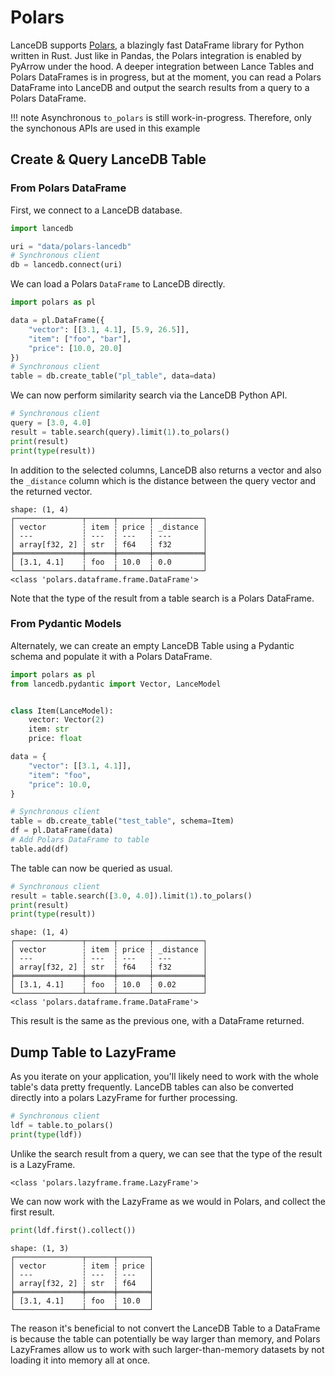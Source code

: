 # Polars

LanceDB supports [Polars](https://github.com/pola-rs/polars), a blazingly fast DataFrame library for Python written in Rust. Just like in Pandas, the Polars integration is enabled by PyArrow under the hood. A deeper integration between Lance Tables and Polars DataFrames is in progress, but at the moment, you can read a Polars DataFrame into LanceDB and output the search results from a query to a Polars DataFrame.

!!! note
    Asynchronous `to_polars` is still work-in-progress. Therefore, only the synchonous APIs are used in this example

## Create & Query LanceDB Table

### From Polars DataFrame

First, we connect to a LanceDB database.

```py
import lancedb

uri = "data/polars-lancedb"
# Synchronous client
db = lancedb.connect(uri)
```

We can load a Polars `DataFrame` to LanceDB directly.

```py
import polars as pl

data = pl.DataFrame({
    "vector": [[3.1, 4.1], [5.9, 26.5]],
    "item": ["foo", "bar"],
    "price": [10.0, 20.0]
})
# Synchronous client
table = db.create_table("pl_table", data=data)
```

We can now perform similarity search via the LanceDB Python API.

```py
# Synchronous client
query = [3.0, 4.0]
result = table.search(query).limit(1).to_polars()
print(result)
print(type(result))
```

In addition to the selected columns, LanceDB also returns a vector
and also the `_distance` column which is the distance between the query
vector and the returned vector.

```
shape: (1, 4)
┌───────────────┬──────┬───────┬───────────┐
│ vector        ┆ item ┆ price ┆ _distance │
│ ---           ┆ ---  ┆ ---   ┆ ---       │
│ array[f32, 2] ┆ str  ┆ f64   ┆ f32       │
╞═══════════════╪══════╪═══════╪═══════════╡
│ [3.1, 4.1]    ┆ foo  ┆ 10.0  ┆ 0.0       │
└───────────────┴──────┴───────┴───────────┘
<class 'polars.dataframe.frame.DataFrame'>
```

Note that the type of the result from a table search is a Polars DataFrame.

### From Pydantic Models

Alternately, we can create an empty LanceDB Table using a Pydantic schema and populate it with a Polars DataFrame.

```py
import polars as pl
from lancedb.pydantic import Vector, LanceModel


class Item(LanceModel):
    vector: Vector(2)
    item: str
    price: float

data = {
    "vector": [[3.1, 4.1]],
    "item": "foo",
    "price": 10.0,
}

# Synchronous client
table = db.create_table("test_table", schema=Item)
df = pl.DataFrame(data)
# Add Polars DataFrame to table
table.add(df)
```

The table can now be queried as usual.

```py
# Synchronous client
result = table.search([3.0, 4.0]).limit(1).to_polars()
print(result)
print(type(result))
```

```
shape: (1, 4)
┌───────────────┬──────┬───────┬───────────┐
│ vector        ┆ item ┆ price ┆ _distance │
│ ---           ┆ ---  ┆ ---   ┆ ---       │
│ array[f32, 2] ┆ str  ┆ f64   ┆ f32       │
╞═══════════════╪══════╪═══════╪═══════════╡
│ [3.1, 4.1]    ┆ foo  ┆ 10.0  ┆ 0.02      │
└───────────────┴──────┴───────┴───────────┘
<class 'polars.dataframe.frame.DataFrame'>
```

This result is the same as the previous one, with a DataFrame returned.

## Dump Table to LazyFrame

As you iterate on your application, you'll likely need to work with the whole table's data pretty frequently.
LanceDB tables can also be converted directly into a polars LazyFrame for further processing.

```python
# Synchronous client
ldf = table.to_polars()
print(type(ldf))
```

Unlike the search result from a query, we can see that the type of the result is a LazyFrame.

```
<class 'polars.lazyframe.frame.LazyFrame'>
```

We can now work with the LazyFrame as we would in Polars, and collect the first result.

```python
print(ldf.first().collect())
```

```
shape: (1, 3)
┌───────────────┬──────┬───────┐
│ vector        ┆ item ┆ price │
│ ---           ┆ ---  ┆ ---   │
│ array[f32, 2] ┆ str  ┆ f64   │
╞═══════════════╪══════╪═══════╡
│ [3.1, 4.1]    ┆ foo  ┆ 10.0  │
└───────────────┴──────┴───────┘
```

The reason it's beneficial to not convert the LanceDB Table
to a DataFrame is because the table can potentially be way larger
than memory, and Polars LazyFrames allow us to work with such
larger-than-memory datasets by not loading it into memory all at once.

